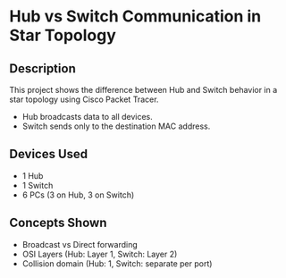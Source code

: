 # Hub vs Switch Communication in Star Topology

##  Description
This project shows the difference between Hub and Switch behavior in a star topology using Cisco Packet Tracer.

- Hub broadcasts data to all devices.
- Switch sends only to the destination MAC address.

##  Devices Used
- 1 Hub
- 1 Switch
- 6 PCs (3 on Hub, 3 on Switch)

## Concepts Shown
- Broadcast vs Direct forwarding
- OSI Layers (Hub: Layer 1, Switch: Layer 2)
- Collision domain (Hub: 1, Switch: separate per port)
